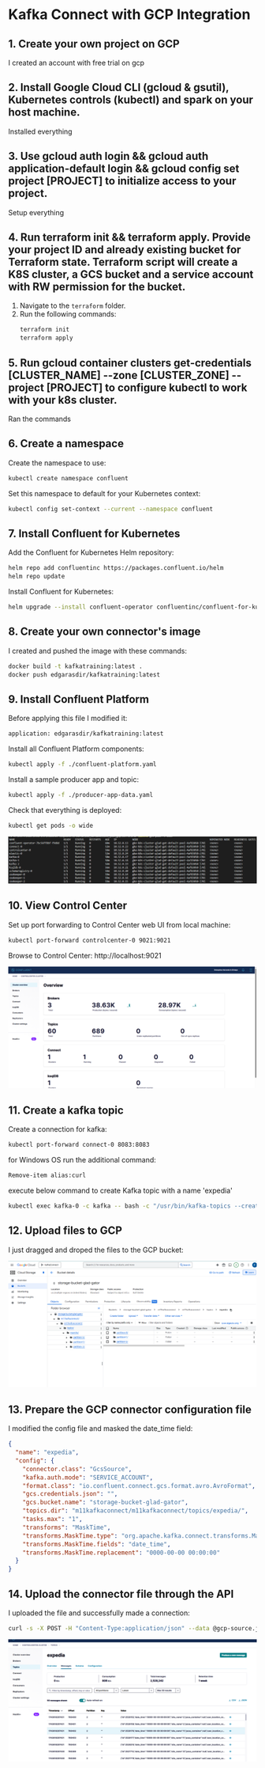 # Kafka Connect with GCP Integration

## 1. Create your own project on GCP

I created an account with free trial on gcp

## 2. Install Google Cloud CLI (gcloud & gsutil), Kubernetes controls (kubectl) and spark on your host machine.

Installed everything

## 3. Use gcloud auth login && gcloud auth application-default login && gcloud config set project [PROJECT] to initialize access to your project.

Setup everything

## 4. Run terraform init && terraform apply. Provide your project ID and already existing bucket for Terraform state. Terraform script will create a K8S cluster, a GCS bucket and a service account with RW permission for the bucket.

1. Navigate to the `terraform` folder.
2. Run the following commands:
    ```bash
    terraform init
    terraform apply
    ```

## 5. Run gcloud container clusters get-credentials [CLUSTER_NAME] --zone [CLUSTER_ZONE] --project [PROJECT] to configure kubectl to work with your k8s cluster.  

Ran the commands

## 6. Create a namespace

Create the namespace to use:
```bash
kubectl create namespace confluent
```

Set this namespace to default for your Kubernetes context:
```bash
kubectl config set-context --current --namespace confluent
```

## 7. Install Confluent for Kubernetes

Add the Confluent for Kubernetes Helm repository:
```bash
helm repo add confluentinc https://packages.confluent.io/helm
helm repo update
```

Install Confluent for Kubernetes:
```bash
helm upgrade --install confluent-operator confluentinc/confluent-for-kubernetes
```

## 8. Create your own connector's image

I created and pushed the image with these commands:
```bash
docker build -t kafkatraining:latest .
docker push edgarasdir/kafkatraining:latest
```

## 9. Install Confluent Platform

Before applying this file I modified it:
```bash
application: edgarasdir/kafkatraining:latest
```

Install all Confluent Platform components:
```bash
kubectl apply -f ./confluent-platform.yaml
```

Install a sample producer app and topic:
```bash
kubectl apply -f ./producer-app-data.yaml
```

Check that everything is deployed:
```bash
kubectl get pods -o wide 
```

![1](ss/1.png)

## 10. View Control Center

Set up port forwarding to Control Center web UI from local machine:
```bash
kubectl port-forward controlcenter-0 9021:9021
```

Browse to Control Center: http://localhost:9021 

![2](ss/2.png)

## 11. Create a kafka topic

Create a connection for kafka:
```bash
kubectl port-forward connect-0 8083:8083
```

for Windows OS run the additional command:
```bash
Remove-item alias:curl
```

execute below command to create Kafka topic with a name 'expedia'
```bash
kubectl exec kafka-0 -c kafka -- bash -c "/usr/bin/kafka-topics --create --topic expedia --replication-factor 3 --partitions 3 --bootstrap-server kafka:9092"
```

## 12. Upload files to GCP

I just dragged and droped the files to the GCP bucket:

![3](ss/3.png)

## 13. Prepare the GCP connector configuration file

I modified the config file and masked the date_time field:
```json
{
  "name": "expedia",
  "config": {
    "connector.class": "GcsSource",
    "kafka.auth.mode": "SERVICE_ACCOUNT",
    "format.class": "io.confluent.connect.gcs.format.avro.AvroFormat",
    "gcs.credentials.json": "",
    "gcs.bucket.name": "storage-bucket-glad-gator",
    "topics.dir": "m11kafkaconnect/m11kafkaconnect/topics/expedia/",
    "tasks.max": "1",
    "transforms": "MaskTime",
    "transforms.MaskTime.type": "org.apache.kafka.connect.transforms.MaskField$Value",
    "transforms.MaskTime.fields": "date_time",
    "transforms.MaskTime.replacement": "0000-00-00 00:00:00"
  }
}
```

## 14. Upload the connector file through the API

I uploaded the file and successfully made a connection:

```bash
curl -s -X POST -H "Content-Type:application/json" --data @gcp-source.json http://localhost:8083/connectors
```

![4](ss/4.png)